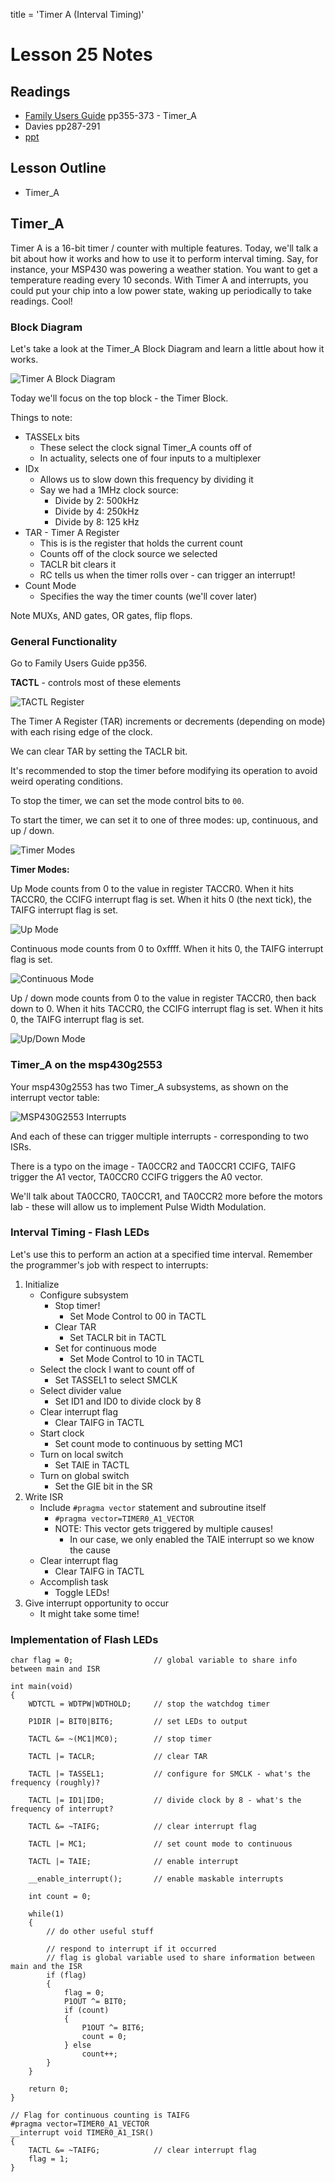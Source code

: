 title = 'Timer A (Interval Timing)'

# Lesson 25 Notes

## Readings
- [Family Users Guide](/382/datasheets) pp355-373 - Timer_A
- Davies pp287-291
- [ppt](Lsn25.pptx)

## Lesson Outline

- Timer_A


## Timer_A

Timer A is a 16-bit timer / counter with multiple features.  Today, we'll talk a bit about how it works and how to use it to perform interval timing.  Say, for instance, your MSP430 was powering a weather station.  You want to get a temperature reading every 10 seconds.  With Timer A and interrupts, you could put your chip into a low power state, waking up periodically to take readings.  Cool!

### Block Diagram

Let's take a look at the Timer_A Block Diagram and learn a little about how it works.

![Timer A Block Diagram](timerA_block_diagram.jpg)

Today we'll focus on the top block - the Timer Block.

Things to note:

- TASSELx bits
    - These select the clock signal Timer_A counts off of
    - In actuality, selects one of four inputs to a multiplexer
- IDx
    - Allows us to slow down this frequency by dividing it
    - Say we had a 1MHz clock source:
        - Divide by 2: 500kHz
        - Divide by 4: 250kHz
        - Divide by 8: 125 kHz
- TAR - Timer A Register
    - This is is the register that holds the current count
    - Counts off of the clock source we selected
    - TACLR bit clears it
    - RC tells us when the timer rolls over - can trigger an interrupt!
- Count Mode
    - Specifies the way the timer counts (we'll cover later)

Note MUXs, AND gates, OR gates, flip flops.

### General Functionality

Go to Family Users Guide pp356.

**TACTL** - controls most of these elements

![TACTL Register](TACTL.jpg)

The Timer A Register (TAR) increments or decrements (depending on mode) with each rising edge of the clock.

We can clear TAR by setting the TACLR bit.

It's recommended to stop the timer before modifying its operation to avoid weird operating conditions.

To stop the timer, we can set the mode control bits to `00`.

To start the timer, we can set it to one of three modes: up, continuous, and up / down.

![Timer Modes](timer_modes.jpg)

**Timer Modes:**

Up Mode counts from 0 to the value in register TACCR0.  When it hits TACCR0, the CCIFG interrupt flag is set.  When it hits 0 (the next tick), the TAIFG interrupt flag is set.

![Up Mode](timer_up_mode.jpg)

Continuous mode counts from 0 to 0xffff.  When it hits 0, the TAIFG interrupt flag is set.

![Continuous Mode](timer_continuous_mode.jpg)

Up / down mode counts from 0 to the value in register TACCR0, then back down to 0.  When it hits TACCR0, the CCIFG interrupt flag is set.  When it hits 0, the TAIFG interrupt flag is set.

![Up/Down Mode](timer_up_down_mode.jpg)

### Timer_A on the msp430g2553

Your msp430g2553 has two Timer_A subsystems, as shown on the interrupt vector table:

![MSP430G2553 Interrupts](MSP430G2553_interrupts.jpg)

And each of these can trigger multiple interrupts - corresponding to two ISRs.

There is a typo on the image - TA0CCR2 and TA0CCR1 CCIFG, TAIFG trigger the A1 vector, TA0CCR0 CCIFG triggers the A0 vector.

We'll talk about TA0CCR0, TA0CCR1, and TA0CCR2 more before the motors lab - these will allow us to implement Pulse Width Modulation.

### Interval Timing - Flash LEDs

Let's use this to perform an action at a specified time interval.  Remember the programmer's job with respect to interrupts:

1. Initialize
    - Configure subsystem
        - Stop timer!
            - Set Mode Control to 00 in TACTL
        - Clear TAR
            - Set TACLR bit in TACTL
        - Set for continuous mode
            - Set Mode Control to 10 in TACTL
	- Select the clock I want to count off of
		- Set TASSEL1 to select SMCLK
	- Select divider value
		- Set ID1 and ID0 to divide clock by 8
    - Clear interrupt flag
        - Clear TAIFG in TACTL
	- Start clock
		- Set count mode to continuous by setting MC1
    - Turn on local switch
        - Set TAIE in TACTL
    - Turn on global switch
        - Set the GIE bit in the SR
2. Write ISR
    - Include `#pragma vector` statement and subroutine itself
        - `#pragma vector=TIMER0_A1_VECTOR` 
        - NOTE: This vector gets triggered by multiple causes!
            - In our case, we only enabled the TAIE interrupt so we know the cause
    - Clear interrupt flag
        - Clear TAIFG in TACTL
    - Accomplish task
        - Toggle LEDs!
3. Give interrupt opportunity to occur
    - It might take some time!

### Implementation of Flash LEDs

```
char flag = 0;                  // global variable to share info between main and ISR

int main(void)
{
    WDTCTL = WDTPW|WDTHOLD;     // stop the watchdog timer

    P1DIR |= BIT0|BIT6;         // set LEDs to output 

    TACTL &= ~(MC1|MC0);        // stop timer

    TACTL |= TACLR;             // clear TAR

    TACTL |= TASSEL1;           // configure for SMCLK - what's the frequency (roughly)?

    TACTL |= ID1|ID0;           // divide clock by 8 - what's the frequency of interrupt?

    TACTL &= ~TAIFG;            // clear interrupt flag

    TACTL |= MC1;               // set count mode to continuous

    TACTL |= TAIE;              // enable interrupt

    __enable_interrupt();       // enable maskable interrupts

    int count = 0;

    while(1)
    {
        // do other useful stuff

        // respond to interrupt if it occurred
        // flag is global variable used to share information between main and the ISR
        if (flag)
        {
            flag = 0;
            P1OUT ^= BIT0;
            if (count)
            {
                P1OUT ^= BIT6;
                count = 0;
            } else
                count++;
        }
    }

    return 0;
}

// Flag for continuous counting is TAIFG
#pragma vector=TIMER0_A1_VECTOR
__interrupt void TIMER0_A1_ISR()
{
    TACTL &= ~TAIFG;            // clear interrupt flag
    flag = 1;
}
```

